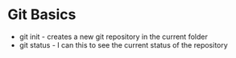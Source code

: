 # Git Basics

* git init - creates a new git repository in the current folder
* git status - I can this to see the current status of the repository
